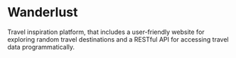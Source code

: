 # Wanderlust
Travel inspiration platform, that includes a user-friendly website for exploring random travel destinations and a RESTful API for accessing travel data programmatically.

